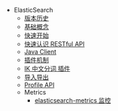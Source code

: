 * ElasticSearch
  * [版本历史](ElasticSearch/version-history.md)
  * [基础概念](ElasticSearch/core-concept.md)
  * [快速开始](ElasticSearch/quick-start.md)
  * [快速认识 RESTful API](ElasticSearch/quick-start-crud.md)
  * [Java Client](ElasticSearch/java-client.md)
  * [插件机制](ElasticSearch/plugins.md)
  * [IK 中文分词 插件](ElasticSearch/ik-plugin.md)
  * [导入导出](ElasticSearch/dump.md)
  * [Profile API](ElasticSearch/profile.md)
  * Metrics
    * [elasticsearch-metrics 监控](ElasticSearch/Metrics/elasticsearch-metrics.md)
  
  

